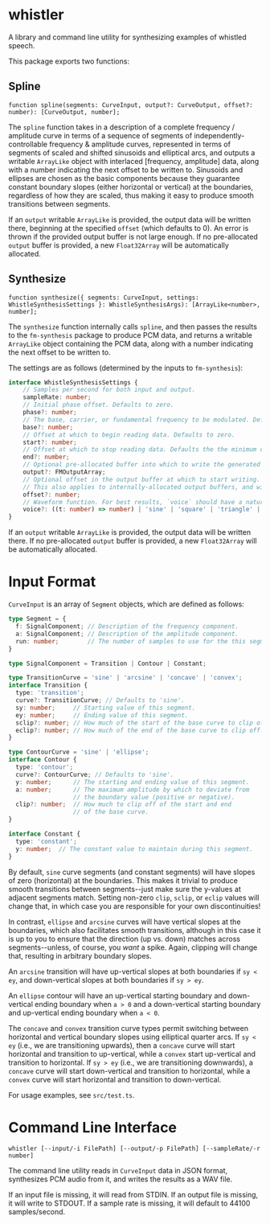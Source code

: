 # whistler
A library and command line utility for synthesizing examples of whistled speech.

This package exports two functions:

Spline
------
`function spline(segments: CurveInput, output?: CurveOutput, offset?: number): [CurveOutput, number];`

The `spline` function takes in a description of a complete frequency / amplitude curve in terms of a sequence of segments of independently-controllable frequency & amplitude curves, represented in terms of segments of scaled and shifted sinusoids and elliptical arcs, and outputs a writable `ArrayLike` object with interlaced [frequency, amplitude] data, along with a number indicating the next offset to be written to. Sinusoids and ellipses are chosen as the basic components because they guarantee constant boundary slopes (either horizontal or vertical) at the boundaries, regardless of how they are scaled, thus making it easy to produce smooth transitions between segments.

If an `output` writable `ArrayLike` is provided, the output data will be written there, beginning at the specified `offset` (which defaults to 0). An error is thrown if the provided output buffer is not large enough. If no pre-allocated `output` buffer is provided, a new `Float32Array` will be automatically allocated.

Synthesize
----------
`function synthesize({ segments: CurveInput, settings: WhistleSynthesisSettings }: WhistleSynthesisArgs): [ArrayLike<number>, number];`

The `synthesize` function internally calls `spline`, and then passes the results to the `fm-synthesis` package to produce PCM data, and returns a writable `ArrayLike` object containing the PCM data, along with a number indicating the next offset to be written to.

The settings are as follows (determined by the inputs to `fm-synthesis`):
```ts
interface WhistleSynthesisSettings {
    // Samples per second for both input and output.
    sampleRate: number;
    // Initial phase offset. Defaults to zero.
    phase?: number;
    // The base, carrier, or fundamental frequency to be modulated. Defaults to zero.
    base?: number;
    // Offset at which to begin reading data. Defaults to zero.
    start?: number;
    // Offset at which to stop reading data. Defaults the the minimum of the length of the input buffers.
    end?: number;
    // Optional pre-allocated buffer into which to write the generated samples.
    output?: FMOutputArray;
    // Optional offset in the output buffer at which to start writing. Defaults to zero.
    // This also applies to internally-allocated output buffers, and will increase their length.
    offset?: number;
    // Waveform function. For best results, `voice` should have a natural period of 2Pi, and a range of -1 to 1. Defaults to Math.sin.
    voice?: ((t: number) => number) | 'sine' | 'square' | 'triangle' | 'sawtooth' | 'elliptical';
}
```

If an `output` writable `ArrayLike` is provided, the output data will be written there. If no pre-allocated `output` buffer is provided, a new `Float32Array` will be automatically allocated.

Input Format
============

`CurveInput` is an array of `Segment` objects, which are defined as follows:

```ts
type Segment = {
  f: SignalComponent; // Description of the frequency component.
  a: SignalComponent; // Description of the amplitude component.
  run: number;        // The number of samples to use for the this segment.
}

type SignalComponent = Transition | Contour | Constant;

type TransitionCurve = 'sine' | 'arcsine' | 'concave' | 'convex';
interface Transition {
  type: 'transition';
  curve?: TransitionCurve; // Defaults to 'sine'.
  sy: number;     // Starting value of this segment.
  ey: number;     // Ending value of this segment.
  sclip?: number; // How much of the start of the base curve to clip off. 
  eclip?: number; // How much of the end of the base curve to clip off. 
}

type ContourCurve = 'sine' | 'ellipse';
interface Contour {
  type: 'contour';
  curve?: ContourCurve; // Defaults to 'sine'.
  y: number;      // The starting and ending value of this segment.
  a: number;      // The maximum amplitude by which to deviate from
                  // the boundary value (positive or negative).
  clip?: number;  // How much to clip off of the start and end
                  // of the base curve.
}

interface Constant {
  type: 'constant';
  y: number;  // The constant value to maintain during this segment.
}
```

By default, `sine` curve segments (and constant segments) will have slopes of zero (horizontal) at the boundaries. This makes it trivial to produce smooth transitions between segments--just make sure the y-values at adjacent segments match. Setting non-zero `clip`, `sclip`, or `eclip` values will change that, in which case you are responsible for your own discontinuities!

In contrast, `ellipse` and `arcsine` curves will have vertical slopes at the boundaries, which also facilitates smooth transitions, although in this case it is up to you to ensure that the direction (up vs. down) matches across segments--unless, of course, you *want* a spike. Again, clipping will change that, resulting in arbitrary boundary slopes.

An `arcsine` transition will have up-vertical slopes at both boundaries if `sy < ey`, and down-vertical slopes at both boundaries if `sy > ey`.

An `ellipse` contour will have an up-vertical starting boundary and down-vertical ending boundary when `a > 0` and a down-vertical starting boundary and up-vertical ending boundary when `a < 0`.

The `concave` and `convex` transition curve types permit switching between horizontal and vertical boundary slopes using elliptical quarter arcs. If `sy < ey` (i.e., we are transitioning upwards), then a `concave` curve will start horizontal and transition to up-vertical, while a `convex` start up-vertical and transition to horizontal. If `sy > ey` (i.e., we are transitioning downwards), a `concave` curve will start down-vertical and transition to horizontal, while a `convex` curve will start horizontal and transition to down-vertical.

For usage examples, see `src/test.ts`.

Command Line Interface
======================

`whistler [--input/-i FilePath] [--output/-p FilePath] [--sampleRate/-r number]`

The command line utility reads in `CurveInput` data in JSON format, synthesizes PCM audio from it, and writes the results as a WAV file.

If an input file is missing, it will read from STDIN.
If an output file is missing, it will write to STDOUT.
If a sample rate is missing, it will default to 44100 samples/second.
